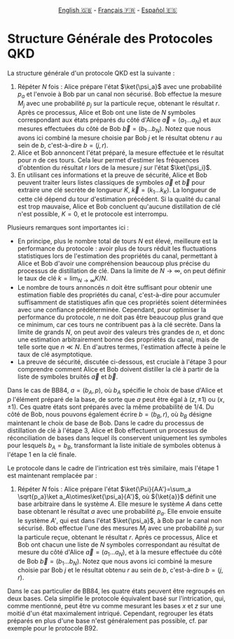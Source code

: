<p style="text-align: center;">
    <a id="linken" href="../../../../en/content/index.html">English &#x1F1EC;&#x1F1E7;</a> - 
    <a id="linkfr" href="../../../../fr/content/index.html">Français &#x1F1EB;&#x1F1F7;</a> - 
    <a id="linkes" href="../../../../es/content/index.html">Español &#x1F1EA;&#x1F1F8;</a>
</p>
<script>
    currentPage = window.location.href;
    beforeLang = currentPage.slice(0, currentPage.indexOf("content") - 3);
    afterLang = currentPage.slice(currentPage.indexOf("content"));
    document.getElementById("linken").href = beforeLang + "en/" + afterLang;
    document.getElementById("linkfr").href = beforeLang + "fr/" + afterLang;
    document.getElementById("linkes").href = beforeLang + "es/" + afterLang;
</script>


# Structure Générale des Protocoles QKD

La structure générale d'un protocole QKD est la suivante :

1) Répéter $N$ fois : Alice prépare l'état $\ket{\psi_a}$ avec une probabilité $p_a$ et l'envoie à Bob par un canal non sécurisé. Bob effectue la mesure $M_j$ avec une probabilité $p_j$ sur la particule reçue, obtenant le résultat $r$. Après ce processus, Alice et Bob ont une liste de $N$ symboles correspondant aux états préparés du côté d'Alice $\vec a=(a_1\ldots a_N)$ et aux mesures effectuées du côté de Bob $\vec b=(b_1\ldots b_N)$. Notez que nous avons ici combiné la mesure choisie par Bob $j$ et le résultat obtenu $r$ au sein de $b$, c'est-à-dire $b=(j,r)$.
2) Alice et Bob annoncent l'état préparé, la mesure effectuée et le résultat pour $n$ de ces tours. Cela leur permet d'estimer les fréquences d'obtention du résultat $r$ lors de la mesure $j$ sur l'état $\ket{\psi_i}$.
3) En utilisant ces informations et la preuve de sécurité, Alice et Bob peuvent traiter leurs listes classiques de symboles $\vec a$ et $\vec b$ pour extraire une clé secrète de longueur $K$, $\vec k=(k_1\ldots k_K)$. La longueur de cette clé dépend du tour d'estimation précédent. Si la qualité du canal est trop mauvaise, Alice et Bob concluent qu'aucune distillation de clé n'est possible, $K=0$, et le protocole est interrompu.

Plusieurs remarques sont importantes ici :
- En principe, plus le nombre total de tours $N$ est élevé, meilleure est la performance du protocole : avoir plus de tours réduit les fluctuations statistiques lors de l'estimation des propriétés du canal, permettant à Alice et Bob d'avoir une compréhension beaucoup plus précise du processus de distillation de clé. Dans la limite de $N\rightarrow\infty$, on peut définir le taux de clé $k=\lim_{N\rightarrow\infty} K/N$.
- Le nombre de tours annoncés $n$ doit être suffisant pour obtenir une estimation fiable des propriétés du canal, c'est-à-dire pour accumuler suffisamment de statistiques afin que ces propriétés soient déterminées avec une confiance prédéterminée. Cependant, pour optimiser la performance du protocole, $n$ ne doit pas être beaucoup plus grand que ce minimum, car ces tours ne contribuent pas à la clé secrète. Dans la limite de grands $N$, on peut avoir des valeurs très grandes de $n$, et donc une estimation arbitrairement bonne des propriétés du canal, mais de telle sorte que $n\ll N$. En d'autres termes, l'estimation affecte à peine le taux de clé asymptotique.
- La preuve de sécurité, discutée ci-dessous, est cruciale à l'étape 3 pour comprendre comment Alice et Bob doivent distiller la clé à partir de la liste de symboles bruités $\vec a$ et $\vec b$.

Dans le cas de BB84, $a=(b_A,p)$, où $b_A$ spécifie le choix de base d'Alice et $p$ l'élément préparé de la base, de sorte que $a$ peut être égal à $(z,\pm 1)$ ou $(x,\pm 1)$. Ces quatre états sont préparés avec la même probabilité de $1/4$. Du côté de Bob, nous pouvons également écrire $b=(b_B,r)$, où $b_B$ désigne maintenant le choix de base de Bob. Dans le cadre du processus de distillation de clé à l'étape 3, Alice et Bob effectuent un processus de réconciliation de bases dans lequel ils conservent uniquement les symboles pour lesquels $b_A=b_B$, transformant la liste initiale de symboles obtenus à l'étape 1 en la clé finale.

Le protocole dans le cadre de l'intrication est très similaire, mais l'étape 1 est maintenant remplacée par :
1) Répéter $N$ fois : Alice prépare l'état $\ket{\Psi}{AA'}=\sum_a \sqrt{p_a}\ket a_A\otimes\ket{\psi_a}{A'}$, où ${\ket{a}}$ définit une base arbitraire dans le système $A$. Elle mesure le système $A$ dans cette base obtenant le résultat $a$ avec une probabilité $p_a$. Elle envoie ensuite le système $A'$, qui est dans l'état $\ket{\psi_a}$, à Bob par le canal non sécurisé. Bob effectue l'une des mesures $M_j$ avec une probabilité $p_j$ sur la particule reçue, obtenant le résultat $r$. Après ce processus, Alice et Bob ont chacun une liste de $N$ symboles correspondant au résultat de mesure du côté d'Alice $\vec a=(a_1\ldots a_N)$, et à la mesure effectuée du côté de Bob $\vec b=(b_1\ldots b_N)$. Notez que nous avons ici combiné la mesure choisie par Bob $j$ et le résultat obtenu $r$ au sein de $b$, c'est-à-dire $b=(j,r)$.

Dans le cas particulier de BB84, les quatre états peuvent être regroupés en deux bases. Cela simplifie le protocole équivalent basé sur l'intrication, qui, comme mentionné, peut être vu comme mesurant les bases $x$ et $z$ sur une moitié d'un état maximalement intriqué. Cependant, regrouper les états préparés en plus d'une base n'est généralement pas possible, cf. par exemple pour le protocole B92.

